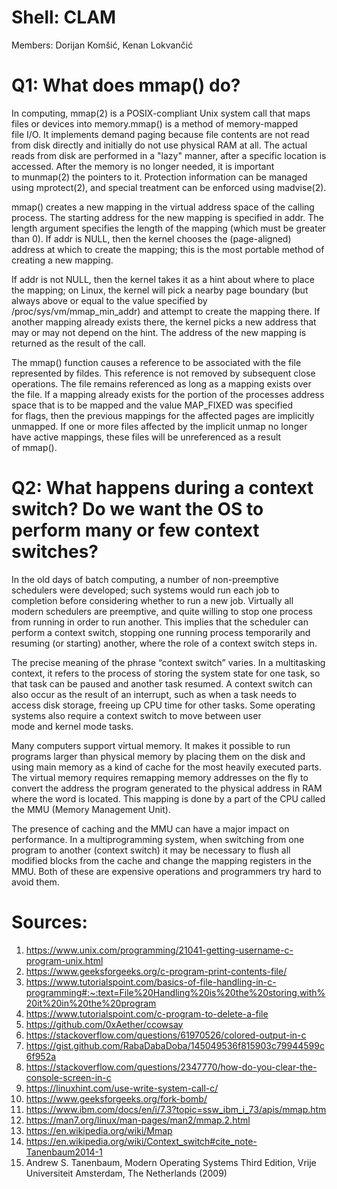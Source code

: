 # Shell: CLAM

Members: Dorijan Komšić, Kenan Lokvančić

# Q1: What does mmap() do?

In computing, mmap(2) is a POSIX-compliant Unix system call that maps files or devices into memory.mmap() is a method of memory-mapped file I/O. It implements demand paging because file contents are not read from disk directly and initially do not use physical RAM at all. The actual reads from disk are performed in a "lazy" manner, after a specific location is accessed. After the memory is no longer needed, it is important to munmap(2) the pointers to it. Protection information can be managed using mprotect(2), and special treatment can be enforced using madvise(2).

mmap() creates a new mapping in the virtual address space of the calling process. The starting address for the new mapping is specified in addr. The length argument specifies the length of the mapping (which must be greater than 0). If addr is NULL, then the kernel chooses the (page-aligned) address at which to create the mapping; this is the most portable method of creating a new mapping.  

If addr is not NULL, then the kernel takes it as a hint about where to place the mapping; on Linux, the kernel will pick a nearby page boundary (but always above or equal to the value specified by /proc/sys/vm/mmap_min_addr) and attempt to create the mapping there. If another mapping already exists there, the kernel picks a new address that may or may not depend on the hint. The address of the new mapping is returned as the result of the call. 

The mmap() function causes a reference to be associated with the file represented by fildes. This reference is not removed by subsequent close operations. The file remains referenced as long as a mapping exists over the file.
If a mapping already exists for the portion of the processes address space that is to be mapped and the value MAP_FIXED was specified for flags, then the previous mappings for the affected pages are implicitly unmapped. If one or more files affected by the implicit unmap no longer have active mappings, these files will be unreferenced as a result of mmap().

# Q2: What happens during a context switch? Do we want the OS to perform many or few context switches?
 
In the old days of batch computing, a number of non-preemptive schedulers were developed; such systems would run each job to completion before considering whether to run a new job. Virtually all modern schedulers are preemptive, and quite willing to stop one process from running in order to run another. This implies that the scheduler can perform a context switch, stopping one running process temporarily and resuming (or starting) another, where the role of a context switch steps in. 

The precise meaning of the phrase “context switch” varies. In a multitasking context, it refers to the process of storing the system state for one task, so that task can be paused and another task resumed. A context switch can also occur as the result of an interrupt, such as when a task needs to access disk storage, freeing up CPU time for other tasks. Some operating systems also require a context switch to move between user mode and kernel mode tasks.

Many computers support virtual memory. It makes it possible to run programs larger than physical memory by placing them on the disk and using main memory as a kind of cache for the most heavily executed parts. The virtual memory requires remapping memory addresses on the fly to convert the address the program generated to the physical address in RAM where the word is located. This mapping is done by a part of the CPU called the MMU (Memory Management Unit). 

The presence of caching and the MMU can have a major impact on performance. In a multiprogramming system, when switching from one program to another (context switch) it may be necessary to flush all modified blocks from the cache and change the mapping registers in the MMU. Both of these are expensive operations and programmers try hard to avoid them.

# Sources: 
1. https://www.unix.com/programming/21041-getting-username-c-program-unix.html
2. https://www.geeksforgeeks.org/c-program-print-contents-file/
3. https://www.tutorialspoint.com/basics-of-file-handling-in-c-programming#:~:text=File%20Handling%20is%20the%20storing,with%20it%20in%20the%20program
4. https://www.tutorialspoint.com/c-program-to-delete-a-file
5. https://github.com/0xAether/ccowsay
6. https://stackoverflow.com/questions/61970526/colored-output-in-c
7. https://gist.github.com/RabaDabaDoba/145049536f815903c79944599c6f952a
8. https://stackoverflow.com/questions/2347770/how-do-you-clear-the-console-screen-in-c
9. https://linuxhint.com/use-write-system-call-c/
10. https://www.geeksforgeeks.org/fork-bomb/
11. https://www.ibm.com/docs/en/i/7.3?topic=ssw_ibm_i_73/apis/mmap.htm
12. https://man7.org/linux/man-pages/man2/mmap.2.html
13. https://en.wikipedia.org/wiki/Mmap
14. https://en.wikipedia.org/wiki/Context_switch#cite_note-Tanenbaum2014-1
15. Andrew S. Tanenbaum,  Modern Operating Systems Third Edition,  Vrije Universiteit  Amsterdam, The Netherlands (2009)